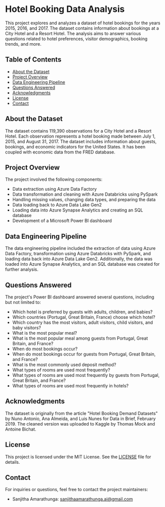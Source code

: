 # Hotel Booking Data Analysis

This project explores and analyzes a dataset of hotel bookings for the years 2015, 2016, and 2017. The dataset contains information about bookings at a City Hotel and a Resort Hotel. The analysis aims to answer various questions related to hotel preferences, visitor demographics, booking trends, and more.



## Table of Contents

- [About the Dataset](#about-the-dataset)
- [Project Overview](#project-overview)
- [Data Engineering Pipeline](#data-engineering-pipeline)
- [Questions Answered](#questions-answered)
- [Acknowledgments](#acknowledgments)
- [License](#license)
- [Contact](#contact)

## About the Dataset

The dataset contains 119,390 observations for a City Hotel and a Resort Hotel. Each observation represents a hotel booking made between July 1, 2015, and August 31, 2017. The dataset includes information about guests, bookings, and economic indicators for the United States. It has been coupled with economic data from the FRED database.

## Project Overview

The project involved the following components:
- Data extraction using Azure Data Factory
- Data transformation and cleaning with Azure Databricks using PySpark
- Handling missing values, changing data types, and preparing the data
- Data loading back to Azure Data Lake Gen2
- Loading data into Azure Synapse Analytics and creating an SQL database
- Development of a Microsoft Power BI dashboard



## Data Engineering Pipeline

The data engineering pipeline included the extraction of data using Azure Data Factory, transformation using Azure Databricks with PySpark, and loading data back into Azure Data Lake Gen2. Additionally, the data was loaded into Azure Synapse Analytics, and an SQL database was created for further analysis.

## Questions Answered

The project's Power BI dashboard answered several questions, including but not limited to:

- Which hotel is preferred by guests with adults, children, and babies?
- Which countries (Portugal, Great Britain, France) choose which hotel?
- Which country has the most visitors, adult visitors, child visitors, and baby visitors?
- What is the most popular meal?
- What is the most popular meal among guests from Portugal, Great Britain, and France?
- When do most bookings occur?
- When do most bookings occur for guests from Portugal, Great Britain, and France?
- What is the most commonly used deposit method?
- What types of rooms are used most frequently?
- What types of rooms are used most frequently by guests from Portugal, Great Britain, and France?
- What types of rooms are used most frequently in hotels?

## Acknowledgments

The dataset is originally from the article "Hotel Booking Demand Datasets" by Nuno Antonio, Ana Almeida, and Luis Nunes for Data in Brief, February 2019. The cleaned version was uploaded to Kaggle by Thomas Mock and Antoine Bichat.

## License

This project is licensed under the MIT License. See the [LICENSE](LICENSE) file for details.

## Contact

For inquiries or questions, feel free to contact the project maintainers:

- Sanjitha Amarathunga: [sanjithaamarathunga.ai@gmail.com](mailto:sanjithaamarathunga.ai@gmail.com)

